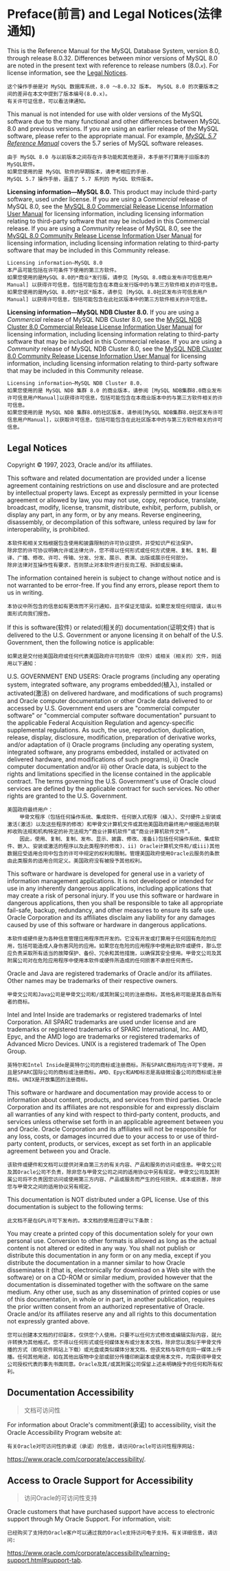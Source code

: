 # Preface(前言) and Legal Notices(法律通知)

This is the Reference Manual for the MySQL Database System, version 8.0, through release 8.0.32. Differences between minor versions of MySQL 8.0 are noted in the present text with reference to release numbers (8.0.*`x`*). For license information, see the [Legal Notices](https://dev.mysql.com/doc/refman/8.0/en/preface.html#legalnotice).

~~~
这个操作手册是对 MySQL 数据库系统，8.0 ～8.0.32 版本。 MySQL 8.0 的次要版本之间的差异在本文中提到了版本编号(8.0.x)。
有关许可证信息，可以看法律通知。
~~~



This manual is not intended for use with older versions of the MySQL software due to the many functional and other differences between MySQL 8.0 and previous versions. If you are using an earlier release of the MySQL software, please refer to the appropriate manual. For example, [*MySQL 5.7 Reference Manual*](https://dev.mysql.com/doc/refman/5.7/en/) covers the 5.7 series of MySQL software releases.

~~~
由于 MySQL 8.0 与以前版本之间存在许多功能和其他差异，本手册不打算用于旧版本的MySQL软件。
如果您使用的是 MySQL 软件的早期版本，请参考相应的手册.
MySQL 5.7 操作手册，涵盖了 5.7 系列的 MySQL 软件版本。
~~~



**Licensing information—MySQL 8.0.** This product may include third-party software, used under license. If you are using a *Commercial* release of MySQL 8.0, see the [MySQL 8.0 Commercial Release License Information User Manual](https://downloads.mysql.com/docs/licenses/mysqld-8.0-com-en.pdf) for licensing information, including licensing information relating to third-party software that may be included in this Commercial release. If you are using a *Community* release of MySQL 8.0, see the [MySQL 8.0 Community Release License Information User Manual](https://downloads.mysql.com/docs/licenses/mysqld-8.0-gpl-en.pdf) for licensing information, including licensing information relating to third-party software that may be included in this Community release.

~~~
Licensing information—MySQL 8.0
本产品可能包括在许可条件下使用的第三方软件。
如果您使用的是MySQL 8.0的*商业*发行版，请参见 [MySQL 8.0商业发布许可信息用户Manual] 以获得许可信息，包括可能包含在本商业发行版中的与第三方软件相关的许可信息。
如果您使用的是MySQL 8.0的*社区*版本，请参见 [MySQL 8.0社区发布许可信息用户Manual] 以获得许可信息，包括可能包含在此社区版本中的第三方软件相关的许可信息。
~~~



**Licensing information—MySQL NDB Cluster 8.0.** If you are using a *Commercial* release of MySQL NDB Cluster 8.0, see the [MySQL NDB Cluster 8.0 Commercial Release License Information User Manual](https://downloads.mysql.com/docs/licenses/cluster-8.0-com-en.pdf) for licensing information, including licensing information relating to third-party software that may be included in this Commercial release. If you are using a *Community* release of MySQL NDB Cluster 8.0, see the [MySQL NDB Cluster 8.0 Community Release License Information User Manual](https://downloads.mysql.com/docs/licenses/cluster-8.0-gpl-en.pdf) for licensing information, including licensing information relating to third-party software that may be included in this Community release.

~~~
Licensing information—MySQL NDB Cluster 8.0.
如果您使用的是 MySQL NDB 集群 8.0 的商业版本，请参阅 [MySQL NDB集群8.0商业发布许可信息用户Manual]以获得许可信息，包括可能包含在本商业版本中的与第三方软件相关的许可信息。
如果您使用的是 MySQL NDB 集群8.0的社区版本，请参阅[MySQL NDB集群8.0社区发布许可信息用户Manual]，以获取许可信息，包括可能包含在此社区版本中的与第三方软件相关的许可信息。
~~~



## Legal Notices

Copyright © 1997, 2023, Oracle and/or its affiliates.



This software and related documentation are provided under a license agreement containing restrictions on use and disclosure and are protected by intellectual property laws. Except as expressly permitted in your license agreement or allowed by law, you may not use, copy, reproduce, translate, broadcast, modify, license, transmit, distribute, exhibit, perform, publish, or display any part, in any form, or by any means. Reverse engineering, disassembly, or decompilation of this software, unless required by law for interoperability, is prohibited.

~~~
本软件和相关文档根据包含使用和披露限制的许可协议提供，并受知识产权法保护。
除非您的许可协议明确允许或法律允许，您不得以任何形式或任何方式使用、复制、复制、翻译、广播、修改、许可、传输、分发、分发、展示、表演、出版或展示任何部分。
除非法律对互操作性有要求，否则禁止对本软件进行反向工程、拆卸或反编译。
~~~



The information contained herein is subject to change without notice and is not warranted to be error-free. If you find any errors, please report them to us in writing.

~~~
本协议中所包含的信息如有更改而不另行通知，且不保证无错误。如果您发现任何错误，请以书面形式向我们报告。
~~~



If this is software(软件) or related(相关的) documentation(证明文件) that is delivered to the U.S. Government or anyone licensing it on behalf of the U.S. Government, then the following notice is applicable:

~~~
如果这是交付给美国政府或任何代表美国政府许可的软件（软件）或相关（相关的）文件，则适用以下通知：
~~~



U.S. GOVERNMENT END USERS: Oracle programs (including any operating system, integrated software, any programs embedded(植入), installed or activated(激活) on delivered hardware, and modifications of such programs) and Oracle computer documentation or other Oracle data delivered to or accessed by U.S. Government end users are "commercial computer software" or "commercial computer software documentation" pursuant to the applicable Federal Acquisition Regulation and agency-specific supplemental regulations. As such, the use, reproduction, duplication, release, display, disclosure, modification, preparation of derivative works, and/or adaptation of i) Oracle programs (including any operating system, integrated software, any programs embedded, installed or activated on delivered hardware, and modifications of such programs), ii) Oracle computer documentation and/or iii) other Oracle data, is subject to the rights and limitations specified in the license contained in the applicable contract. The terms governing the U.S. Government's use of Oracle cloud services are defined by the applicable contract for such services. No other rights are granted to the U.S. Government.

~~~
美国政府最终用户：
	甲骨文程序（包括任何操作系统、集成软件、任何嵌入式程序（植入）、交付硬件上安装或激活(激活）以及这些程序的修改）和甲骨文计算机文件或其他美国政府最终用户根据适用的联邦收购法规和机构特定的补充法规为“商业计算机软件”或“商业计算机软件文件”。
	因此，使用、复制、复制、发布、显示、披露、修改、准备i)包括任何操作系统、集成软件、嵌入、安装或激活的程序以及此类程序的修改)、ii) Oracle计算机文件和/或iii)其他数据应受适用合同中包含的许可中规定的权利和限制。管理美国政府使用Oracle云服务的条款由此类服务的适用合同定义。美国政府没有被授予其他权利。
~~~



This software or hardware is developed for general use in a variety of information management applications. It is not developed or intended for use in any inherently dangerous applications, including applications that may create a risk of personal injury. If you use this software or hardware in dangerous applications, then you shall be responsible to take all appropriate fail-safe, backup, redundancy, and other measures to ensure its safe use. Oracle Corporation and its affiliates disclaim any liability for any damages caused by use of this software or hardware in dangerous applications.

~~~
本软件或硬件是为各种信息管理应用程序而开发的。它没有开发或打算用于任何固有危险的应用，包括可能造成人身伤害风险的应用。如果您在危险的应用程序中使用此软件或硬件，那么您应负责采取所有适当的故障保护、备份、冗余和其他措施，以确保其安全使用。甲骨文公司及其附属公司对在危险应用程序中使用本软件或硬件所造成的任何损害不承担任何责任。
~~~



Oracle and Java are registered trademarks of Oracle and/or its affiliates. Other names may be trademarks of their respective owners.

~~~
甲骨文公司和Java公司是甲骨文公司和/或其附属公司的注册商标。其他名称可能是其各自所有者的商标。
~~~



Intel and Intel Inside are trademarks or registered trademarks of Intel Corporation. All SPARC trademarks are used under license and are trademarks or registered trademarks of SPARC International, Inc. AMD, Epyc, and the AMD logo are trademarks or registered trademarks of Advanced Micro Devices. UNIX is a registered trademark of The Open Group.

~~~
英特尔和Intel Inside是英特尔公司的商标或注册商标。所有SPARC商标均在许可下使用，并且是SPARC国际公司的商标或注册商标。AMD、Epyc和AMD标志是高级微设备公司的商标或注册商标。UNIX是开放集团的注册商标。
~~~



This software or hardware and documentation may provide access to or information about content, products, and services from third parties. Oracle Corporation and its affiliates are not responsible for and expressly disclaim all warranties of any kind with respect to third-party content, products, and services unless otherwise set forth in an applicable agreement between you and Oracle. Oracle Corporation and its affiliates will not be responsible for any loss, costs, or damages incurred due to your access to or use of third-party content, products, or services, except as set forth in an applicable agreement between you and Oracle.

~~~
该软件或硬件和文档可以提供对来自第三方的有关内容、产品和服务的访问或信息。甲骨文公司及其Oracle公司不负责，除非您与甲骨文公司之间的适用协议中另有规定。甲骨文公司及其附属公司将不负责因您访问或使用第三方内容、产品或服务而产生的任何损失、成本或损害，除非您与甲骨文之间的适用协议另有规定。
~~~



This documentation is NOT distributed under a GPL license. Use of this documentation is subject to the following terms:

~~~
此文档不是在GPL许可下发布的。本文档的使用应遵守以下条款：
~~~



You may create a printed copy of this documentation solely for your own personal use. Conversion to other formats is allowed as long as the actual content is not altered or edited in any way. You shall not publish or distribute this documentation in any form or on any media, except if you distribute the documentation in a manner similar to how Oracle disseminates it (that is, electronically for download on a Web site with the software) or on a CD-ROM or similar medium, provided however that the documentation is disseminated together with the software on the same medium. Any other use, such as any dissemination of printed copies or use of this documentation, in whole or in part, in another publication, requires the prior written consent from an authorized representative of Oracle. Oracle and/or its affiliates reserve any and all rights to this documentation not expressly granted above.

~~~
您可以创建本文档的打印副本，仅供您个人使用。只要不以任何方式修改或编辑实际内容，就允许转换为其他格式。您不得以任何形式或任何媒体发布或分发本文档，除非您以类似于甲骨文传播的方式（即在软件网站上下载）或光盘或类似媒体分发文档，但该文档与软件在同一媒体上传播。任何其他用途，如在其他出版物中全部或部分传播印刷副本或使用本文件，均需获得甲骨文公司授权代表的事先书面同意。Oracle及其/或其附属公司保留上述未明确授予的任何和所有权利。
~~~





## Documentation Accessibility

> 文档可访问性

For information about Oracle's commitment(承诺) to accessibility, visit the Oracle Accessibility Program website at:

~~~
有关Oracle对可访问性的承诺（承诺）的信息，请访问Oracle可访问性程序网站:
~~~

 https://www.oracle.com/corporate/accessibility/.





## Access to Oracle Support for Accessibility

> 访问Oracle的可访问性支持

Oracle customers that have purchased support have access to electronic support through My Oracle Support. For information, visit:

~~~
已经购买了支持的Oracle客户可以通过我的Oracle支持访问电子支持。有关详细信息，请访问:
~~~

 https://www.oracle.com/corporate/accessibility/learning-support.html#support-tab.




